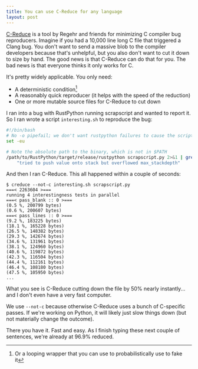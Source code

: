 ```yaml
---
title: You can use C-Reduce for any language
layout: post
---
```


[C-Reduce](https://github.com/csmith-project/creduce) is a tool by Regehr and
friends for minimizing C compiler bug reproducers. Imagine if you had a 10,000
line long C file that triggered a Clang bug. You don't want to send a massive
blob to the compiler developers because that's unhelpful, but you also don't
want to cut it down to size by hand. The good news is that C-Reduce can do that
for you. The bad news is that everyone thinks it only works for C.

It's pretty widely applicable. You only need:

* A deterministic condition[^loop]
* A reasonably quick reproducer (it helps with the speed of the reduction)
* One or more mutable source files for C-Reduce to cut down

[^loop]: Or a looping wrapper that you can use to probabilistically use to fake
    it

I ran into a bug with RustPython running scrapscript and wanted to report it.
So I ran wrote a script `interesting.sh` to reproduce the bug:

```bash
#!/bin/bash
# No -o pipefail; we don't want rustpython failures to cause the script to fail
set -eu

# Note the absolute path to the binary, which is not in $PATH
/path/to/RustPython/target/release/rustpython scrapscript.py 2>&1 | grep \
    "tried to push value onto stack but overflowed max_stackdepth"
```

And then I ran C-Reduce. This all happened within a couple of seconds:

```console
$ creduce --not-c interesting.sh scrapscript.py
===< 2263604 >===
running 4 interestingness tests in parallel
===< pass_blank :: 0 >===
(0.5 %, 200799 bytes)
(0.6 %, 200607 bytes)
===< pass_lines :: 0 >===
(9.2 %, 183225 bytes)
(18.1 %, 165228 bytes)
(26.5 %, 148382 bytes)
(29.3 %, 142674 bytes)
(34.6 %, 131961 bytes)
(38.1 %, 124960 bytes)
(40.6 %, 119872 bytes)
(42.3 %, 116504 bytes)
(44.4 %, 112161 bytes)
(46.4 %, 108180 bytes)
(47.5 %, 105950 bytes)
...
```

What you see is C-Reduce cutting down the file by 50% nearly instantly... and I
don't even have a very fast computer.

We use `--not-c` because otherwise C-Reduce uses a bunch of C-specific passes.
If we're working on Python, it will likely just slow things down (but not
materially change the outcome).

There you have it. Fast and easy. As I finish typing these next couple of
sentences, we're already at 96.9% reduced.
